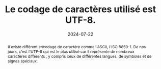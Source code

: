 ---
N: '226'
Rubrique: Structure et code
title: Le codage de caractères utilisé est UTF-8. 
detail: Le codage de caractères utilisé est UTF-8. 
abstract: Il existe différent encodage de caractère comme l'ASCII, l'ISO 8859-1.  De nos jours, c'est l'UTF-8 qui est le plus utilisé car il représente de nombreux caractères différents , y compris ceux de différentes langues, de symboles et de signes spéciaux.
categories: [" Structure et code"]
agrege: O4226-E071
opquast: '4 226'
indiceebook: '71'
description: "Règle n° 071"
before: "070"
weight: "071"
after: "072"
actif: '1'
layout: rules
date: 2024-07-22
tags: ["", ""]
objectif: ["Garantir que tous les caractères sont encodés selon la norme UTF-8 afin d'éviter les problèmes d’affichage", "Assurer une représentation précise des caractères"]
Meo: ["Configurer les outils de productions et les bases de données en  UTF-8 comme encodage de caractères par défaut", "Mettre la valeur UTF-8 à l'attribut charset de la balise meta"]
Controle: ["Vérifier le code source de la page HTML de l'epub : Il faut que la balise meta avec l'attribut charset  soit définit sur UTF-8  et se situe dans la balise head de la page HTML", "Epub Check rapportera en cas d'absence ou d'erreur."]
epubcheck: true
ace: false
epubcheck: 
ace: 
Source: ["Opquast"]
Referentiel: [""]
Steps: ["", ""]
---